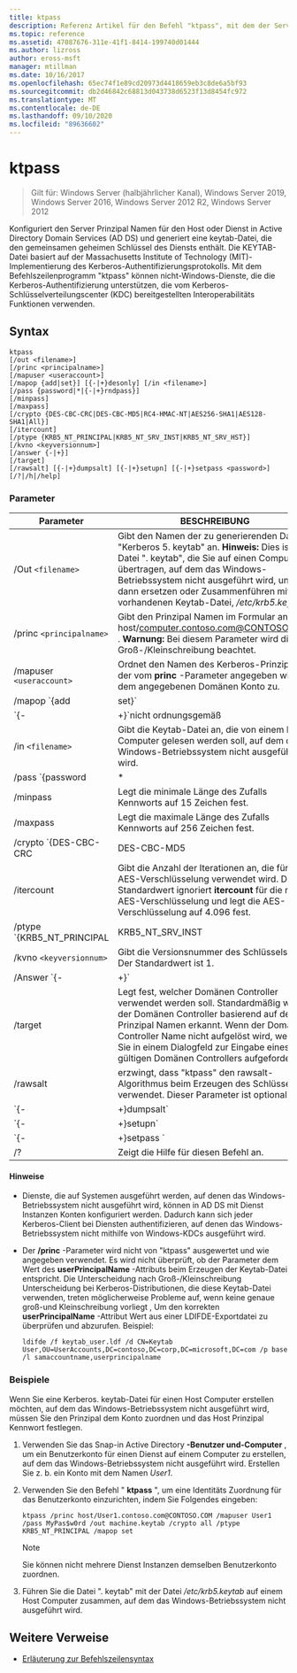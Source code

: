 ```yaml
---
title: ktpass
description: Referenz Artikel für den Befehl "ktpass", mit dem der Server Prinzipal Name für den Host oder Dienst in AD DS konfiguriert wird und eine keytab-Datei generiert wird, die den gemeinsamen geheimen Schlüssel des Diensts enthält.
ms.topic: reference
ms.assetid: 47087676-311e-41f1-8414-199740d01444
ms.author: lizross
author: eross-msft
manager: mtillman
ms.date: 10/16/2017
ms.openlocfilehash: 65ec74f1e89cd20973d4418659eb3c8de6a5bf93
ms.sourcegitcommit: db2d46842c68813d043738d6523f13d8454fc972
ms.translationtype: MT
ms.contentlocale: de-DE
ms.lasthandoff: 09/10/2020
ms.locfileid: "89636602"
---
```

# <a name="ktpass"></a>ktpass

> Gilt für: Windows Server (halbjährlicher Kanal), Windows Server 2019, Windows Server 2016, Windows Server 2012 R2, Windows Server 2012

Konfiguriert den Server Prinzipal Namen für den Host oder Dienst in Active Directory Domain Services (AD DS) und generiert eine keytab-Datei, die den gemeinsamen geheimen Schlüssel des Diensts enthält. Die KEYTAB-Datei basiert auf der Massachusetts Institute of Technology (MIT)-Implementierung des Kerberos-Authentifizierungsprotokolls. Mit dem Befehlszeilenprogramm "ktpass" können nicht-Windows-Dienste, die die Kerberos-Authentifizierung unterstützen, die vom Kerberos-Schlüsselverteilungscenter (KDC) bereitgestellten Interoperabilitäts Funktionen verwenden.

## <a name="syntax"></a>Syntax

```
ktpass
[/out <filename>]
[/princ <principalname>]
[/mapuser <useraccount>]
[/mapop {add|set}] [{-|+}desonly] [/in <filename>]
[/pass {password|*|{-|+}rndpass}]
[/minpass]
[/maxpass]
[/crypto {DES-CBC-CRC|DES-CBC-MD5|RC4-HMAC-NT|AES256-SHA1|AES128-SHA1|All}]
[/itercount]
[/ptype {KRB5_NT_PRINCIPAL|KRB5_NT_SRV_INST|KRB5_NT_SRV_HST}]
[/kvno <keyversionnum>]
[/answer {-|+}]
[/target]
[/rawsalt] [{-|+}dumpsalt] [{-|+}setupn] [{-|+}setpass <password>]  [/?|/h|/help]
```

### <a name="parameters"></a>Parameter

| Parameter | BESCHREIBUNG |
| --------- | ------------|
| /Out `<filename>` | Gibt den Namen der zu generierenden Datei "Kerberos 5. keytab" an. **Hinweis:** Dies ist die Datei ". keytab", die Sie auf einen Computer übertragen, auf dem das Windows-Betriebssystem nicht ausgeführt wird, und dann ersetzen oder Zusammenführen mit der vorhandenen Keytab-Datei, */etc/krb5.keytab*. |
| /princ `<principalname>` | Gibt den Prinzipal Namen im Formular an host/computer.contoso.com@CONTOSO.COM . **Warnung:** Bei diesem Parameter wird die Groß-/Kleinschreibung beachtet. |
| /mapuser `<useraccount>` | Ordnet den Namen des Kerberos-Prinzipals, der vom **princ** -Parameter angegeben wird, dem angegebenen Domänen Konto zu. |
| /mapop `{add|set}` | Gibt an, wie das Mapping-Attribut festgelegt wird.<ul><li>**Add** -addiert den Wert des angegebenen lokalen Benutzernamens. Dies ist die Standardoption.</li><li>**Set** : legt den Wert für die reine Daten Verschlüsselungs Standard-Verschlüsselung für den angegebenen lokalen Benutzernamen fest.</li></ul> |
| `{-|+}`nicht ordnungsgemäß | Die nur-der-Verschlüsselung wird standardmäßig festgelegt.<ul><li>**+** Legt ein Konto für die reine des-Verschlüsselung fest.</li><li>**-** Gibt die Einschränkung für ein Konto für die reine des-Verschlüsselung frei. **Wichtig:** Der Standardwert von Windows wird von Windows nicht unterstützt.</li></ul> |
| /in `<filename>` | Gibt die Keytab-Datei an, die von einem Host Computer gelesen werden soll, auf dem das Windows-Betriebssystem nicht ausgeführt wird. |
| /pass `{password|*|{-|+}rndpass}` | Gibt ein Kennwort für den Prinzipal Benutzernamen an, der durch den **princ** -Parameter angegeben wird. Verwenden `*` Sie, um ein Kennwort einzugeben. |
| /minpass | Legt die minimale Länge des Zufalls Kennworts auf 15 Zeichen fest. |
| /maxpass | Legt die maximale Länge des Zufalls Kennworts auf 256 Zeichen fest. |
| /crypto `{DES-CBC-CRC|DES-CBC-MD5|RC4-HMAC-NT|AES256-SHA1|AES128-SHA1|All}` | Gibt die Schlüssel an, die in der Schlüssel Tabellendatei-Datei generiert werden:<ul><li>**Des-CBC-CRC** -verwendet aus Kompatibilitätsgründen.</li><li>**Des-CBC-MD5** -hält die mit-Implementierung genauer an und wird aus Kompatibilitätsgründen verwendet.</li><li>**RC4-HMAC-NT** : verwendet die 128-Bit-Verschlüsselung.</li><li>**AES256-SHA1** : verwendet AES256-CTS-HMAC-SHA1-96-Verschlüsselung.</li><li>   **AES128-SHA1** : verwendet AES128-CTS-HMAC-SHA1-96-Verschlüsselung.</li><li>**Alle** -Zustände, die alle unterstützten kryptografietypen verwenden können.</li></ul><p>**Hinweis:** Da die Standardeinstellungen auf älteren mit-Versionen basieren, sollten Sie immer den- `/crypto` Parameter verwenden. |
| /itercount | Gibt die Anzahl der Iterationen an, die für die AES-Verschlüsselung verwendet wird. Der Standardwert ignoriert **itercount** für die nicht-AES-Verschlüsselung und legt die AES-Verschlüsselung auf 4.096 fest. |
| /ptype `{KRB5_NT_PRINCIPAL|KRB5_NT_SRV_INST|KRB5_NT_SRV_HST}` | Gibt den Prinzipaltyp an.<ul><li>**KRB5_NT_PRINCIPAL** : der allgemeine Prinzipaltyp (empfohlen).</li><li>**KRB5_NT_SRV_INST** : die Instanz des Benutzer Dienstanbieter</li><li>  **KRB5_NT_SRV_HST** -die Host Dienst Instanz</li></ul> |
| /kvno `<keyversionnum>` | Gibt die Versionsnummer des Schlüssels an. Der Standardwert ist 1. |
| /Answer `{-|+}` | Legt den Hintergrund Antwortmodus fest:<ul><li>**-** Antworten auf Kenn Wort Zurücksetzungen automatisch zurücksetzen, **ohne**.</li><li>**+** Antworten Zurücksetzen von Kenn Wort Eingabe Aufforderungen mit **Ja**.</li></ul> |
| /target | Legt fest, welcher Domänen Controller verwendet werden soll. Standardmäßig wird der Domänen Controller basierend auf dem Prinzipal Namen erkannt. Wenn der Domänen Controller Name nicht aufgelöst wird, werden Sie in einem Dialogfeld zur Eingabe eines gültigen Domänen Controllers aufgefordert. |
| /rawsalt | erzwingt, dass "ktpass" den rawsalt-Algorithmus beim Erzeugen des Schlüssels verwendet. Dieser Parameter ist optional. |
| `{-|+}dumpsalt` | Die Ausgabe dieses Parameters zeigt den mit Salt-Algorithmus, der verwendet wird, um den Schlüssel zu generieren. |
| `{-|+}setupn` | Legt den Benutzer Prinzipal Namen (User Principal Name, UPN) zusätzlich zum Dienst Prinzipal Namen (SPN) fest. Standardmäßig wird beide in der Keytab-Datei festgelegt. |
| `{-|+}setpass <password>` | Legt das Kennwort des Benutzers fest, wenn angegeben. Wenn rndpass verwendet wird, wird stattdessen ein zufälliges Kennwort generiert. |
| /? | Zeigt die Hilfe für diesen Befehl an. |

#### <a name="remarks"></a>Hinweise

- Dienste, die auf Systemen ausgeführt werden, auf denen das Windows-Betriebssystem nicht ausgeführt wird, können in AD DS mit Dienst Instanzen Konten konfiguriert werden. Dadurch kann sich jeder Kerberos-Client bei Diensten authentifizieren, auf denen das Windows-Betriebssystem nicht mithilfe von Windows-KDCs ausgeführt wird.

- Der **/princ** -Parameter wird nicht von "ktpass" ausgewertet und wie angegeben verwendet. Es wird nicht überprüft, ob der Parameter dem Wert des **userPrincipalName** -Attributs beim Erzeugen der Keytab-Datei entspricht. Die Unterscheidung nach Groß-/Kleinschreibung Unterscheidung bei Kerberos-Distributionen, die diese Keytab-Datei verwenden, treten möglicherweise Probleme auf, wenn keine genaue groß-und Kleinschreibung vorliegt , Um den korrekten **userPrincipalName** -Attribut Wert aus einer LDIFDE-Exportdatei zu überprüfen und abzurufen. Beispiel:

    ```
    ldifde /f keytab_user.ldf /d CN=Keytab User,OU=UserAccounts,DC=contoso,DC=corp,DC=microsoft,DC=com /p base /l samaccountname,userprincipalname
    ````

### <a name="examples"></a>Beispiele

Wenn Sie eine Kerberos. keytab-Datei für einen Host Computer erstellen möchten, auf dem das Windows-Betriebssystem nicht ausgeführt wird, müssen Sie den Prinzipal dem Konto zuordnen und das Host Prinzipal Kennwort festlegen.

1. Verwenden Sie das Snap-in Active Directory **-Benutzer und-Computer** , um ein Benutzerkonto für einen Dienst auf einem Computer zu erstellen, auf dem das Windows-Betriebssystem nicht ausgeführt wird. Erstellen Sie z. b. ein Konto mit dem Namen *User1*.

2. Verwenden Sie den Befehl " **ktpass** ", um eine Identitäts Zuordnung für das Benutzerkonto einzurichten, indem Sie Folgendes eingeben:

    ```
    ktpass /princ host/User1.contoso.com@CONTOSO.COM /mapuser User1 /pass MyPas$w0rd /out machine.keytab /crypto all /ptype KRB5_NT_PRINCIPAL /mapop set
    ```

    > [!NOTE]
    > Sie können nicht mehrere Dienst Instanzen demselben Benutzerkonto zuordnen.

3. Führen Sie die Datei ". keytab" mit der Datei */etc/krb5.keytab* auf einem Host Computer zusammen, auf dem das Windows-Betriebssystem nicht ausgeführt wird.

## <a name="additional-references"></a>Weitere Verweise

- [Erläuterung zur Befehlszeilensyntax](command-line-syntax-key.md)
